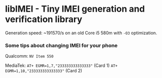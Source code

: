 # libIMEI - Tiny IMEI generation and verification library

Generation speed: ~191570/s on an old Core i5 580m with `-O3` optimization.

### Some tips about changing IMEI for your phone

Qualcomm: `NV Item 550`

MediaTek: `AT+ EGMR=1,7,"233333333333333"` (Card 1) `AT+ EGMR=1,10,"233333333333333"` (Card 2)
